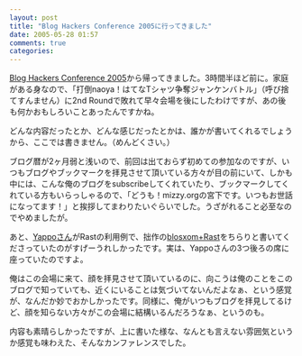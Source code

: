 ```yaml
---
layout: post
title: "Blog Hackers Conference 2005に行ってきました"
date: 2005-05-28 01:57
comments: true
categories: 
---
```

<p class="entryBody">
<a href="http://hacks.bloghackers.net/archives/2005/05/blog_hackers_co_1.html" target="_blank">Blog Hackers Conference 2005</a>から帰ってきました。3時間半ほど前に。家庭がある身なので、「打倒naoya！はてなTシャツ争奪ジャンケンバトル」（呼び捨てすんません）に2nd Roundで敗れて早々会場を後にしたわけですが、あの後も何かおもしろいことあったんですかね。
</p>

<p class="entryBody">
どんな内容だったとか、どんな感じだったとかは、誰かが書いてくれるでしょうから、ここでは書きません。（めんどくさい。）
</p>

<p class="entryBody">
ブログ暦が2ヶ月弱と浅いので、前回は出ておらず初めての参加なのですが、いつもブログやブックマークを拝見させて頂いている方々が目の前にいて、しかも中には、こんな俺のブログをsubscribeしてくれていたり、ブックマークしてくれている方もいらっしゃるので、「どうも！mizzy.orgの宮下です。いつもお世話になってます！」と挨拶してまわりたいぐらいでした。うざがれること必至なのでやめましたが。
</p>

<p class="entryBody">
あと、<a href="http://blog.yappo.jp/yappo/" target="_blank">Yappoさん</a>がRastの利用例で、拙作の<a href="http://mizzy.org/?topic=/program/blosxomWithRast" target="_blank">blosxom+Rast</a>をちらりと書いてくださっていたのがすげーうれしかったです。実は、Yappoさんの3つ後ろの席に座っていたのですよ。
</p>

<p class="entryBody">
俺はこの会場に来て、顔を拝見させて頂いているのに、向こうは俺のことをこのブログで知っていても、近くにいることは気づいてないんだよなぁ、という感覚が、なんだか妙でおかしかったです。同様に、俺がいつもブログを拝見してるけど、顔を知らない方々がこの会場に結構いるんだろうなぁ、というのも。
</p>

<p class="entryBody">
内容も素晴らしかったですが、上に書いた様な、なんとも言えない雰囲気というか感覚も味わえた、そんなカンファレンスでした。
</p>